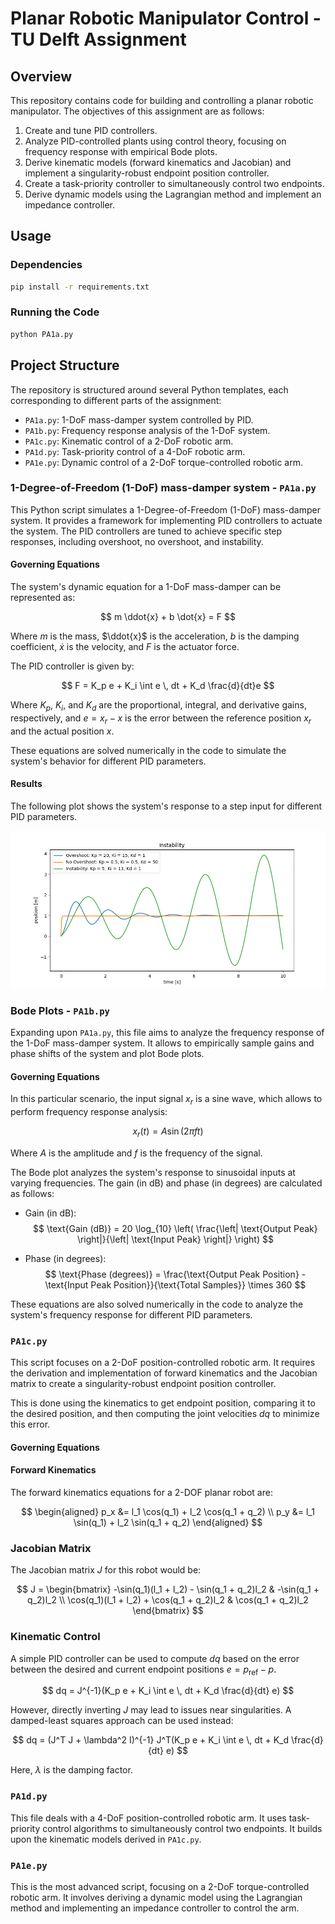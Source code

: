 # Planar Robotic Manipulator Control - TU Delft Assignment

## Overview

This repository contains code for building and controlling a planar robotic manipulator. The objectives of this assignment are as follows:

1. Create and tune PID controllers.
2. Analyze PID-controlled plants using control theory, focusing on frequency response with empirical Bode plots.
3. Derive kinematic models (forward kinematics and Jacobian) and implement a singularity-robust endpoint position controller.
4. Create a task-priority controller to simultaneously control two endpoints.
5. Derive dynamic models using the Lagrangian method and implement an impedance controller.

## Usage

### Dependencies

```bash
pip install -r requirements.txt
```

### Running the Code

```bash
python PA1a.py
```


## Project Structure

The repository is structured around several Python templates, each corresponding to different parts of the assignment:

- `PA1a.py`: 1-DoF mass-damper system controlled by PID.
- `PA1b.py`: Frequency response analysis of the 1-DoF system.
- `PA1c.py`: Kinematic control of a 2-DoF robotic arm.
- `PA1d.py`: Task-priority control of a 4-DoF robotic arm.
- `PA1e.py`: Dynamic control of a 2-DoF torque-controlled robotic arm.

### 1-Degree-of-Freedom (1-DoF) mass-damper system - `PA1a.py`
This Python script simulates a 1-Degree-of-Freedom (1-DoF) mass-damper system. It provides a framework for implementing PID controllers to actuate the system. The PID controllers are tuned to achieve specific step responses, including overshoot, no overshoot, and instability.


#### Governing Equations

The system's dynamic equation for a 1-DoF mass-damper can be represented as:

$$
m \ddot{x} + b \dot{x} = F
$$

Where $m$ is the mass, $\ddot{x}$ is the acceleration, $b$ is the damping coefficient, $\dot{x}$ is the velocity, and $F$ is the actuator force.

The PID controller is given by:

$$
F = K_p e + K_i \int e \, dt + K_d \frac{d}{dt}e
$$

Where $K_p$, $K_i$, and $K_d$ are the proportional, integral, and derivative gains, respectively, and $e = x_r - x$ is the error between the reference position $x_r$ and the actual position $x$.

These equations are solved numerically in the code to simulate the system's behavior for different PID parameters.

#### Results

The following plot shows the system's response to a step input for different PID parameters.

![1-DoF Mass-Damper System](images/PA1a.png)


### Bode Plots - `PA1b.py`
Expanding upon `PA1a.py`, this file aims to analyze the frequency response of the 1-DoF mass-damper system. It allows to empirically sample gains and phase shifts of the system and plot Bode plots.

#### Governing Equations

In this particular scenario, the input signal $x_r$ is a sine wave, which allows to perform frequency response analysis:

$$
x_r(t) = A \sin(2 \pi f t)
$$

Where $A$ is the amplitude and $f$ is the frequency of the signal.

The Bode plot analyzes the system's response to sinusoidal inputs at varying frequencies. The gain (in dB) and phase (in degrees) are calculated as follows:

- Gain (in dB):
$$
\text{Gain (dB)} = 20 \log_{10} \left( \frac{\left| \text{Output Peak} \right|}{\left| \text{Input Peak} \right|} \right)
$$
  
- Phase (in degrees): 
$$
\text{Phase (degrees)} = \frac{\text{Output Peak Position} - \text{Input Peak Position}}{\text{Total Samples}} \times 360
$$

These equations are also solved numerically in the code to analyze the system's frequency response for different PID parameters.

### `PA1c.py`
This script focuses on a 2-DoF position-controlled robotic arm. It requires the derivation and implementation of forward kinematics and the Jacobian matrix to create a singularity-robust endpoint position controller.

This is done using the kinematics to get endpoint position, comparing it to the desired position, and then computing the joint velocities $dq$ to minimize this error.

#### Governing Equations

#### Forward Kinematics
The forward kinematics equations for a 2-DOF planar robot are:

$$
\begin{aligned}
p_x &= l_1 \cos(q_1) + l_2 \cos(q_1 + q_2) \\
p_y &= l_1 \sin(q_1) + l_2 \sin(q_1 + q_2)
\end{aligned}
$$

### Jacobian Matrix
The Jacobian matrix $J$ for this robot would be:

$$
J = \begin{bmatrix}
-\sin(q_1)(l_1 + l_2) - \sin(q_1 + q_2)l_2 & -\sin(q_1 + q_2)l_2 \\
\cos(q_1)(l_1 + l_2) + \cos(q_1 + q_2)l_2 & \cos(q_1 + q_2)l_2
\end{bmatrix}
$$

### Kinematic Control
A simple PID controller can be used to compute $dq$ based on the error between the desired and current endpoint positions $e = p_{\text{ref}} - p$.

$$
dq = J^{-1}(K_p e + K_i \int e \, dt + K_d \frac{d}{dt} e)
$$

However, directly inverting $J$ may lead to issues near singularities. A damped-least squares approach can be used instead:

$$
dq = (J^T J + \lambda^2 I)^{-1} J^T(K_p e + K_i \int e \, dt + K_d \frac{d}{dt} e)
$$

Here, $\lambda$ is the damping factor.

### `PA1d.py`
This file deals with a 4-DoF position-controlled robotic arm. It uses task-priority control algorithms to simultaneously control two endpoints. It builds upon the kinematic models derived in `PA1c.py`.

### `PA1e.py`
This is the most advanced script, focusing on a 2-DoF torque-controlled robotic arm. It involves deriving a dynamic model using the Lagrangian method and implementing an impedance controller to control the arm.
